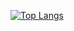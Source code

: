 [![Top Langs](https://github-readme-stats.vercel.app/api/top-langs/?username=shshjhjh4455&layout=compact)](https://github.com/shshjhjh4455/github-readme-stats)
